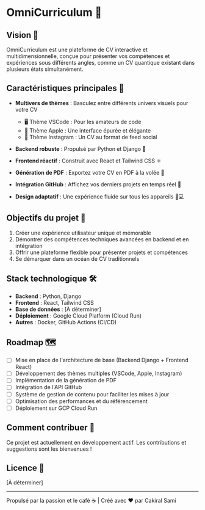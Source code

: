 # OmniCurriculum 🌌

## Vision 🚀

OmniCurriculum est une plateforme de CV interactive et multidimensionnelle, conçue pour présenter vos compétences et expériences sous différents angles, comme un CV quantique existant dans plusieurs états simultanément.

## Caractéristiques principales 🌟

- **Multivers de thèmes** : Basculez entre différents univers visuels pour votre CV
  - 🖥️ Thème VSCode : Pour les amateurs de code
  - 🍎 Thème Apple : Une interface épurée et élégante
  - 📸 Thème Instagram : Un CV au format de feed social

- **Backend robuste** : Propulsé par Python et Django 🐍
- **Frontend réactif** : Construit avec React et Tailwind CSS ⚛️
- **Génération de PDF** : Exportez votre CV en PDF à la volée 📄
- **Intégration GitHub** : Affichez vos derniers projets en temps réel 🔄
- **Design adaptatif** : Une expérience fluide sur tous les appareils 📱💻

## Objectifs du projet 🎯

1. Créer une expérience utilisateur unique et mémorable
2. Démontrer des compétences techniques avancées en backend et en intégration
3. Offrir une plateforme flexible pour présenter projets et compétences
4. Se démarquer dans un océan de CV traditionnels

## Stack technologique 🛠️

- **Backend** : Python, Django
- **Frontend** : React, Tailwind CSS
- **Base de données** : [À déterminer]
- **Déploiement** : Google Cloud Platform (Cloud Run)
- **Autres** : Docker, GitHub Actions (CI/CD)

## Roadmap 🗺️

- [ ] Mise en place de l'architecture de base (Backend Django + Frontend React)
- [ ] Développement des thèmes multiples (VSCode, Apple, Instagram)
- [ ] Implémentation de la génération de PDF
- [ ] Intégration de l'API GitHub
- [ ] Système de gestion de contenu pour faciliter les mises à jour
- [ ] Optimisation des performances et du référencement
- [ ] Déploiement sur GCP Cloud Run

## Comment contribuer 🤝

Ce projet est actuellement en développement actif. Les contributions et suggestions sont les bienvenues !

## Licence 📜

[À déterminer]

---

Propulsé par la passion et le café ☕ | Créé avec ❤️ par Cakiral Sami